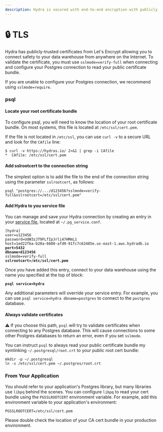 ```yaml
---
description: Hydra is secured with end-to-end encryption with publicly signed certificates.
---
```


# 🔒 TLS

Hydra has publicly-trusted certificates from Let's Encrypt allowing you to connect safety to your data warehouse from anywhere on the Internet. To validate the certificate, you must use `sslmode=verify-full` when connecting and configure your Postgres connection to read your public certificate bundle.

If you are unable to configure your Postgres connection, we recommend using `sslmode=require`.&#x20;

### psql

#### Locate your root certificate bundle

To configure psql, you will need to know the location of your root certificate bundle. On most systems, this file is located at `/etc/ssl/cert.pem`.&#x20;

If the file is not located in `/etc/ssl`, you can use `curl -v` to a secure URL and look for the `CAfile` line:

```shell-session
$ curl -v https://hydras.io/ 2>&1 | grep -i CAfile
*  CAfile: /etc/ssl/cert.pem
```

#### Add sslrootcert to the connection string

The simplest option is to add the file to the end of the connection string using the parameter `sslrootcert`, as follows:

```
psql "postgres://.../d123456?sslmode=verify-full&sslrootcert=/etc/ssl/cert.pem"
```

#### Add Hydra to you service file

You can manage and save your Hydra connection by creating an entry in your [service file](https://www.postgresql.org/docs/current/libpq-pgservice.html), located at `~/.pg_service.conf`.

<pre class="language-ini"><code class="lang-ini">[hydra]
user=u123456
password=UdW3zJT9FLfIpJrli47HMmL1
host=1ed22fba-b20a-6680-afd9-91fc7c62485e.us-east-1.aws.hydradb.io
<strong>port=5432
</strong><strong>dbname=d123456
</strong>sslmode=verify-full
<strong>sslrootcert=/etc/ssl/cert.pem</strong></code></pre>

Once you have added this entry, connect to your data warehouse using the name you specified at the top of block:

<pre><code><strong>psql service=hydra</strong></code></pre>

Any additional parameters will override your service entry. For example, you can use `psql service=hydra dbname=postgres` to connect to the `postgres` database.

#### Always validate certificates

:warning: If you choose this path, `psql` will try to validate certificates when connecting to any Postgres database. This will cause connections to some other Postgres databases to return an error, even if you set `sslmode`.

You can instruct `psql` to always read your public certificate bundle my symlinking `~/.postgresql/root.crt` to your public root cert bundle:

```shell
mkdir -p ~/.postgresql
ln -s /etc/ssl/cert.pem ~/.postgres/root.crt
```

### From Your Application

You should refer to your application's Postgres library, but many libraries use `libpq` behind the scenes. You can configure `libpq` to read your cert bundle using the `PGSSLROOTCERT` environment variable. For example, add this environment variable to your application's environment:

```shell
PGSSLROOTCERT=/etc/ssl/cert.pem
```

Please double check the location of your CA cert bundle in your production environment.
